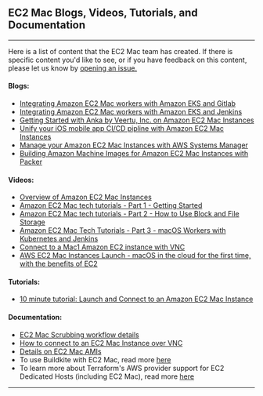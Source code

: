 ## **EC2 Mac Blogs, Videos, Tutorials, and Documentation**
---
Here is a list of content that the EC2 Mac team has created. If there is specific content you'd like to see, or if you have feedback on this content, please let us know by [opening an issue.](https://github.com/aws-samples/amazon-ec2-mac-getting-started/issues/new/choose) 

#### Blogs:
- [Integrating Amazon EC2 Mac workers with Amazon EKS and Gitlab](https://aws.amazon.com/blogs/opensource/integrating-ec2-macos-workers-with-eks-and-gitlab/)
- [Integrating Amazon EC2 Mac workers with Amazon EKS and Jenkins](https://aws.amazon.com/blogs/opensource/integrating-ec2-macos-workers-with-eks-and-jenkins/)
- [Getting Started with Anka by Veertu, Inc. on Amazon EC2 Mac Instances](https://aws.amazon.com/blogs/compute/getting-started-with-anka-on-ec2-mac-instances/)
- [Unify your iOS mobile app CI/CD pipline with Amazon EC2 Mac Instances](https://aws.amazon.com/blogs/compute/unify-your-ios-mobile-app-ci-cd-pipeline-with-amazon-ec2-mac-instances-2/)
- [Manage your Amazon EC2 Mac Instances with AWS Systems Manager](https://aws.amazon.com/blogs/mt/manage-your-amazon-ec2-macos-instances-with-aws-systems-manager/)
- [Building Amazon Machine Images for Amazon EC2 Mac Instances with Packer](https://aws.amazon.com/blogs/compute/building-amazon-machine-images-amis-for-ec2-mac-instances-with-packer/)

#### Videos:
- [Overview of Amazon EC2 Mac Instances](https://www.youtube.com/watch?v=d0FulqrjHkk)
- [Amazon EC2 Mac tech tutorials - Part 1 - Getting Started](https://www.youtube.com/watch?v=_pjl7PAsCPI)
- [Amazon EC2 Mac tech tutorials - Part 2 - How to Use Block and File Storage](https://www.youtube.com/watch?v=--BfdlnIc7Y)
- [Amazon EC2 Mac Tech Tutorials - Part 3 - macOS Workers with Kubernetes and Jenkins](https://www.youtube.com/watch?v=XWcCzqEemQQ)
- [Connect to a Mac1 Amazon EC2 instance with VNC](https://www.youtube.com/watch?v=FtU2_bBfSgM)
- [AWS EC2 Mac Instances Launch - macOS in the cloud for the first time, with the benefits of EC2](https://www.youtube.com/watch?v=Pn3miC_tTH0)

#### Tutorials:

- [10 minute tutorial: Launch and Connect to an Amazon EC2 Mac Instance](https://aws.amazon.com/getting-started/hands-on/?getting-started-all.sort-by=item.additionalFields.sortOrder&getting-started-all.sort-order=asc&awsf.getting-started-category=category%23compute&awsf.getting-started-level=*all&awsf.getting-started-content-type=*all&getting-started-all.q=launch%2Band%2Bconnect&getting-started-all.q_operator=AND)


#### Documentation:

- [EC2 Mac Scrubbing workflow details](https://docs.aws.amazon.com/AWSEC2/latest/UserGuide/ec2-mac-instances.html#mac-instance-stop)
- [How to connect to an EC2 Mac Instance over VNC](https://docs.aws.amazon.com/AWSEC2/latest/UserGuide/ec2-mac-instances.html#mac-instance-vnc)
- [Details on EC2 Mac AMIs](https://docs.aws.amazon.com/AWSEC2/latest/UserGuide/ec2-mac-instances.html#ec2-macos-images)
- To use Buildkite with EC2 Mac, read more [here](https://buildkite.com/docs/agent/v3/macos#main)
- To learn more about Terraform's AWS provider support for EC2 Dedicated Hosts (including EC2 Mac), read more [here](https://github.com/hashicorp/terraform-provider-aws/issues/10752)

---
